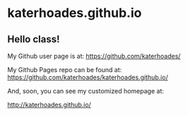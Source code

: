 katerhoades.github.io
====================

## Hello class!

My Github user page is at: 
https://github.com/katerhoades/

My Github Pages repo can be found at:  
https://github.com/katerhoades/katerhoades.github.io/

And, soon, you can see my customized homepage at:

http://katerhoades.github.io/
